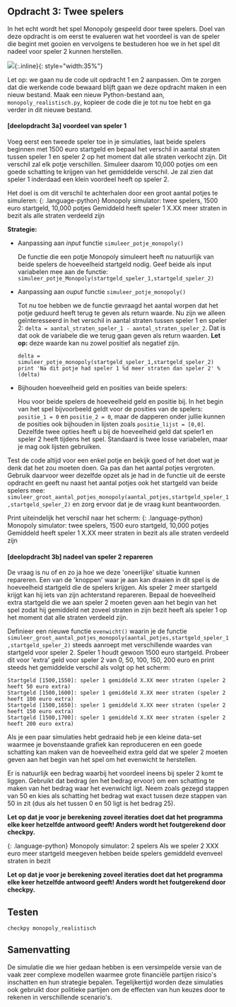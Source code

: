 ## Opdracht 3: Twee spelers

In het echt wordt het spel Monopoly gespeeld door twee spelers. Doel van deze opdracht is om eerst te evalueren wat het voordeel is van de speler die begint met gooien en vervolgens te bestuderen hoe we in het spel dit nadeel voor speler 2 kunnen herstellen.
 
![](Balans.png){:.inline}{: style="width:35%"}
 
Let op: we gaan nu de code uit opdracht 1 en 2 aanpassen. Om te zorgen dat die werkende code bewaard blijft gaan we deze opdracht maken in een nieuw bestand. Maak een nieuw Python-bestand aan, `monopoly_realistisch.py`, kopieer de code die je tot nu toe hebt en ga verder in dit nieuwe bestand.

#### [deelopdracht 3a] voordeel van speler 1

Voeg eerst een tweede speler toe in je simulaties, laat beide spelers beginnen met 1500 euro startgeld en bepaal het verschil in aantal straten tussen speler 1 en speler 2 op het moment dat alle straten verkocht zijn. Dit verschil zal elk potje verschillen. Simuleer daarom 10,000 potjes om een goede schatting te krijgen van het gemiddelde verschil. Je zal zien dat speler 1 inderdaad een klein voordeel heeft op speler 2.

Het doel is om dit verschil te achterhalen door een groot aantal potjes te simuleren:
{: .language-python}
	Monopoly simulator: twee spelers, 1500 euro startgeld, 10,000 potjes
    Gemiddeld heeft speler 1 X.XX meer straten in bezit als alle straten verdeeld zijn


**Strategie:**

  - Aanpassing aan *input* functie `simuleer_potje_monopoly()`
   
    De functie die een potje Monopoly simuleert heeft nu natuurlijk van beide spelers de hoeveelheid startgeld nodig. Geef beide als input variabelen mee aan de functie:
   `simuleer_potje_Monopoly(startgeld_speler_1,startgeld_speler_2)` 

 - Aanpassing aan *ouput* functie `simuleer_potje_monopoly()`
   
   Tot nu toe hebben we de functie gevraagd het aantal worpen dat het potje geduurd heeft terug te geven als return waarde. Nu zijn we alleen geïnteresseerd in het verschil in aantal straten tussen speler 1 en speler 2: `delta = aantal_straten_speler_1 - aantal_straten_speler_2`. Dat is dat ook de variabele die we terug gaan geven als return waarden. **Let op:** deze waarde kan nu zowel positief als negatief zijn.

       delta = simuleer_potje_monopoly(startgeld_speler_1,startgeld_speler_2)
       print 'Na dit potje had speler 1 %d meer straten dan speler 2' % (delta)

 - Bijhouden hoeveelheid geld en posities van beide spelers:

   Hou voor beide spelers de hoeveelheid geld en positie bij. In het begin van het spel bijvoorbeeld geldt voor de posities van de spelers: `positie_1 = 0` en `positie_2 = 0`, maar de dapperen onder jullie kunnen de posities ook bijhouden in lijsten zoals `positie_lijst = [0,0]`. Dezelfde twee opties heeft u bij de hoeveelheid geld dat speler1 en speler 2 heeft tijdens het spel. Standaard is twee losse variabelen, maar je mag ook lijsten gebruiken.
   
Test de code altijd voor een enkel potje en bekijk goed of het doet wat je denk dat het zou moeten doen. Ga pas dan het aantal potjes vergroten. Gebruik daarvoor weer dezelfde opzet als je had in de functie uit de eerste opdracht en geeft nu naast het aantal potjes ook het startgeld van beide spelers mee: `simuleer_groot_aantal_potjes_monopoly(aantal_potjes,startgeld_speler_1,startgeld_speler_2)` en zorg ervoor dat je de vraag kunt beantwoorden. 

Print uiteindelijk het verschil naar het scherm:
{: .language-python}
	Monopoly simulator: twee spelers, 1500 euro startgeld, 10,000 potjes
    Gemiddeld heeft speler 1 X.XX meer straten in bezit als alle straten verdeeld zijn

#### [deelopdracht 3b] nadeel van speler 2 repareren

De vraag is nu of en zo ja hoe we deze 'oneerlijke' situatie kunnen repareren. Een van de 'knoppen' waar je aan kan draaien in dit spel is de hoeveelheid startgeld die de spelers krijgen. Als speler 2 meer startgeld krijgt kan hij iets van zijn achterstand repareren. Bepaal de hoeveelheid extra startgeld die we aan speler 2 moeten geven aan het begin van het spel zodat hij gemiddeld net zoveel straten in zijn bezit heeft als speler 1 op het moment dat alle straten verdeeld zijn. 

Definieer een nieuwe functie `evenwicht()` waarin je de functie `simuleer_groot_aantal_potjes_monopoly(aantal_potjes,startgeld_speler_1,startgeld_speler_2)` 
steeds aanroept met verschillende waardes van startgeld voor speler 2. Speler 1 houdt gewoon 1500 euro startgeld. Probeer dit voor 'extra' geld voor speler 2 van 0, 50, 100, 150, 200 euro en print steeds het gemiddelde verschil als volgt op het scherm:

    Startgeld [1500,1550]: speler 1 gemiddeld X.XX meer straten (speler 2 heeft 50 euro extra)
    Startgeld [1500,1600]: speler 1 gemiddeld X.XX meer straten (speler 2 heeft 100 euro extra)
    Startgeld [1500,1650]: speler 1 gemiddeld X.XX meer straten (speler 2 heeft 150 euro extra)
    Startgeld [1500,1700]: speler 1 gemiddeld X.XX meer straten (speler 2 heeft 200 euro extra)
    
Als je een paar simulaties hebt gedraaid heb je een kleine data-set waarmee je bovenstaande grafiek kan reproduceren en een goede schatting kan maken van de hoeveelheid extra geld dat we speler 2 moeten geven aan het begin van het spel om het evenwicht te herstellen. 

Er is natuurlijk een bedrag waarbij het voordeel ineens bij speler 2 komt te liggen. Gebruikt dat bedrag (en het bedrag ervoor) om een schatting te maken van het bedrag waar het evenwicht ligt. Neem zoals gezegd stappen van 50 en kies als schatting het bedrag wat exact tussen deze stappen van 50 in zit (dus als het tussen 0 en 50 ligt is het bedrag 25).

**Let op dat je voor je berekening zoveel iteraties doet dat het programma elke keer hetzelfde antwoord geeft! Anders wordt het foutgerekend door checkpy.**

{: .language-python}
	Monopoly simulator: 2 spelers
    Als we speler 2 XXX euro meer startgeld meegeven hebben beide spelers gemiddeld evenveel straten in bezit

**Let op dat je voor je berekening zoveel iteraties doet dat het programma elke keer hetzelfde antwoord geeft! Anders wordt het foutgerekend door checkpy.**

## Testen

    checkpy monopoly_realistisch


## Samenvatting

De simulatie die we hier gedaan hebben is een versimpelde versie van de vaak zeer complexe 
modellen waarmee grote financiële partijen risico's inschatten en hun strategie bepalen. 
Tegelijkertijd worden deze simulaties ook gebruikt door politieke partijen om de effecten 
van hun keuzes door te rekenen in verschillende scenario's.




